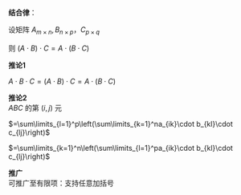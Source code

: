 **结合律**：  
  
设矩阵 $A_{m\times n}, B_{n\times p}，C_{p\times q}$  
  
则 $(A\cdot B)\cdot C=A\cdot(B\cdot C)$  
  
**推论1**  
  
 $A\cdot B\cdot C=(A\cdot B)\cdot C=A\cdot(B\cdot C)$  
  
**推论2**  
 $ABC$ 的第 $(i,j)$ 元  
  
 $=\sum\limits_{l=1}^p\left(\sum\limits_{k=1}^na_{ik}\cdot b_{kl}\cdot c_{lj}\right)$  
  
 $=\sum\limits_{k=1}^n\left(\sum\limits_{l=1}^pa_{ik}\cdot b_{kl}\cdot c_{lj}\right)$  
  
**推广**  
可推广至有限项：支持任意加括号  
  
